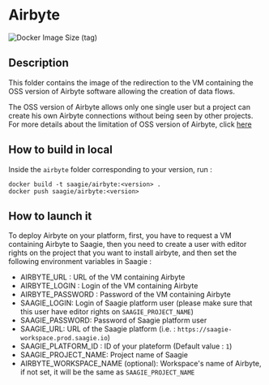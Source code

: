 # Airbyte

![Docker Image Size (tag)](https://img.shields.io/docker/image-size/saagie/airbyte/1.0)

## Description

This folder contains the image of the redirection to the VM containing the OSS version of Airbyte software allowing the creation of data flows.

The OSS version of Airbyte allows only one single user but a project can create his own Airbyte connections without being seen by other projects.
For more details about the limitation of OSS version of Airbyte, click [here](https://airbyte.com/airbyte-open-source)

## How to build in local

Inside the `airbyte` folder corresponding to your version, run :
```
docker build -t saagie/airbyte:<version> .
docker push saagie/airbyte:<version>
```

## How to launch it

To deploy Airbyte on your platform, first, you have to request a VM containing Airbyte to Saagie,
then you need to create a user with editor rights on the project that you want to install 
airbyte, and then set the following environment variables in Saagie  :

- AIRBYTE_URL : URL of the VM containing Airbyte
- AIRBYTE_LOGIN : Login of the VM containing Airbyte
- AIRBYTE_PASSWORD : Password of the VM containing Airbyte
- SAAGIE_LOGIN: Login of Saagie platform user (please make sure that this user have editor rights on `SAAGIE_PROJECT_NAME`)
- SAAGIE_PASSWORD: Password of Saagie platform user
- SAAGIE_URL: URL of the Saagie platform (i.e. : `https://saagie-workspace.prod.saagie.io`)
- SAAGIE_PLATFORM_ID : ID of your plateform  (Default value : `1`)
- SAAGIE_PROJECT_NAME: Project name of Saagie
- AIRBYTE_WORKSPACE_NAME (optional): Workspace's name of Airbyte, if not set, it will be the same as `SAAGIE_PROJECT_NAME`